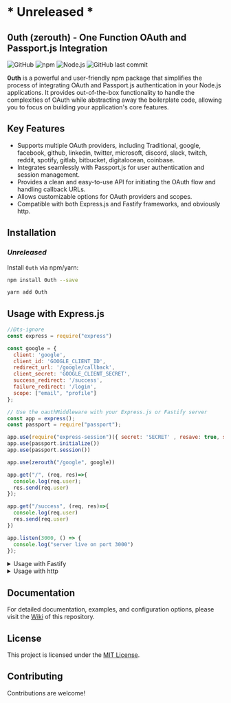 # * Unreleased *
## 0uth (zerouth) - One Function OAuth and Passport.js Integration

![GitHub](https://img.shields.io/github/license/Mantra27/0uth)
![npm](https://img.shields.io/npm/v/0uth)
![Node.js](https://img.shields.io/node/v/0uth)
![GitHub last commit](https://img.shields.io/github/last-commit/Mantra27/0uth)

**0uth** is a powerful and user-friendly npm package that simplifies the process of integrating OAuth and Passport.js authentication in your Node.js applications. It provides out-of-the-box functionality to handle the complexities of OAuth while abstracting away the boilerplate code, allowing you to focus on building your application's core features.

## Key Features

- Supports multiple OAuth providers, including Traditional, google, facebook, github, linkedin, twitter, microsoft, discord, slack, twitch, reddit, spotify, gitlab, bitbucket, digitalocean, coinbase.
- Integrates seamlessly with Passport.js for user authentication and session management.
- Provides a clean and easy-to-use API for initiating the OAuth flow and handling callback URLs.
- Allows customizable options for OAuth providers and scopes.
- Compatible with both Express.js and Fastify frameworks, and obviously http.

## Installation
### *Unreleased*
Install `0uth` via npm/yarn:



```bash
npm install 0uth --save
```

```bash
yarn add 0uth
```

## Usage with Express.js

```javascript
//@ts-ignore
const express = require("express")

const google = {
  client: 'google',
  client_id: 'GOOGLE_CLIENT_ID',
  redirect_url: '/google/callback',
  client_secret: 'GOOGLE_CLIENT_SECRET',
  success_redirect: '/success',
  failure_redirect: '/login',
  scope: ["email", "profile"]
};

// Use the oauthMiddleware with your Express.js or Fastify server
const app = express();
const passport = require("passport");

app.use(require("express-session")({ secret: 'SECRET' , resave: true, saveUninitialized: true}))
app.use(passport.initialize())
app.use(passport.session())

app.use(zerouth("/google", google))

app.get("/", (req, res)=>{
  console.log(req.user);
  res.send(req.user)
});

app.get("/success", (req, res)=>{
  console.log(req.user)
  res.send(req.user)
})

app.listen(3000, () => {
  console.log("server live on port 3000")
});
```

<details>
  <summary>Usage with Fastify</summary>

  ```javascript
  const fastify = require('fastify')({ logger: true });
  const zerouth = require('0uth'); //unreleased

  const oauthConfig = {
    client: 'google',
    client_id: 'your_google_client_id',
    client_secret: 'your_google_client_secret',
    redirect_uri: 'http://localhost:3000/api/auth/callback',
    scope: ['profile', 'email'],
    authPath: '/api/auth/google',
    callbackPath: '/api/auth/callback',
  };

  // Register the fastify-0uth plugin
  fastify.register(zerouth({
      oauthConfig,
  }));

  // Your other application routes
  fastify.get('/', (request, reply) => {
    reply.send('Hello, this is your Fastify server!');
  });

  const start = async () => {
    try {
      await fastify.listen(3000);
      console.log('Server listening on port 3000');
    } catch (err) {
      fastify.log.error(err);
      process.exit(1);
    }
  };

  start();

  ```
</details>

<details>
  <summary>Usage with http</summary>

  ```javascript
  const http = require('http');
  const { oauthMiddleware } = require('0uth'); //unreleased

  const oauthConfig = {
    client: 'google',
    client_id: 'your_google_client_id',
    client_secret: 'your_google_client_secret',
    redirect_uri: 'http://localhost:3000/api/auth/callback',
    scope: ['profile', 'email'],
    authPath: '/api/auth/google',
    callbackPath: '/api/auth/callback',
  };

  const handleRequest = (req, res) => {
    // Handle your other routes here or send a 404 response
    res.writeHead(404, { 'Content-Type': 'text/plain' });
    res.end('Not Found');
  };

  const server = http.createServer((req, res) => {
    // Use the 0uth middleware to handle OAuth flow
    const oauthMiddlewareInstance = oauthMiddleware(oauthConfig);
    oauthMiddlewareInstance(req, res, () => {
      // Continue to the next middleware/route after OAuth handling
      handleRequest(req, res);
    });
  });

  const port = process.env.PORT || 3000;
  server.listen(port, () => {
    console.log(`Server listening on port ${port}`);
  });

  ```
</details>



## Documentation

For detailed documentation, examples, and configuration options, please visit the [Wiki](https://github.com/Mantra27/0uth/wiki) of this repository.

## License

This project is licensed under the [MIT License](https://github.com/Mantra27/0uth/blob/master/LICENSE).

## Contributing

Contributions are welcome!
